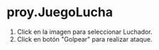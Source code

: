 # proy.JuegoLucha

 1. Click en la imagen para seleccionar Luchador.
 2. Click en botón "Golpear" para realizar ataque.